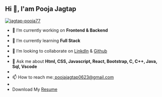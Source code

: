 ## Hi 👋, I'am Pooja Jagtap




<p align="left"> <a href="https://github.com/ryo-ma/github-profile-trophy" target="_blank" rel="noreferrer"><img src="https://github-profile-trophy.vercel.app/?username=jagtap-pooja77" alt="jagtap-pooja77" /></a> </p>


- 🔭 I’m currently working on **Frontend & Backend**
- 
- 🌱 I’m currently learning **Full Stack**
- 
- 👯 I’m looking to collaborate on [LinkdIn](https://www.linkedin.com/in/pooja-jagtap-a62881233?utm_source=share&utm_campaign=share_via&utm_content=profile&utm_medium=android_app ) & [Github](https://github.com/jagtap-pooja77 )
- 
- 💬 Ask me about **Html, CSS, Javascript, React, Bootstrap, C, C++, Java, Sql, Vscode**
- 
- 📫 How to reach me:[ poojajagtap0623@gmail.com](https://mail.google.com/mail/u/0/?hl=en#search/codeacademy/FMfcgzQZTprGrcSgbsKmSXFpDMHbnJGW)
- 
- Download My [Resume](https://drive.google.com/file/d/1T3yXUzr0KJBWTm4GHvSapAqg3bih2mjV/view?usp=drivesdk)

